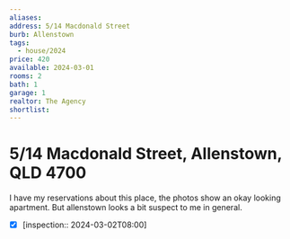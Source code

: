```yaml
---
aliases: 
address: 5/14 Macdonald Street
burb: Allenstown
tags:
  - house/2024
price: 420
available: 2024-03-01 
rooms: 2
bath: 1
garage: 1 
realtor: The Agency
shortlist:
---
```


# 5/14 Macdonald Street, Allenstown, QLD 4700

I have my reservations about this place, the photos show an okay looking apartment. But allenstown looks a bit suspect to me in general.

- [x] [inspection:: 2024-03-02T08:00]